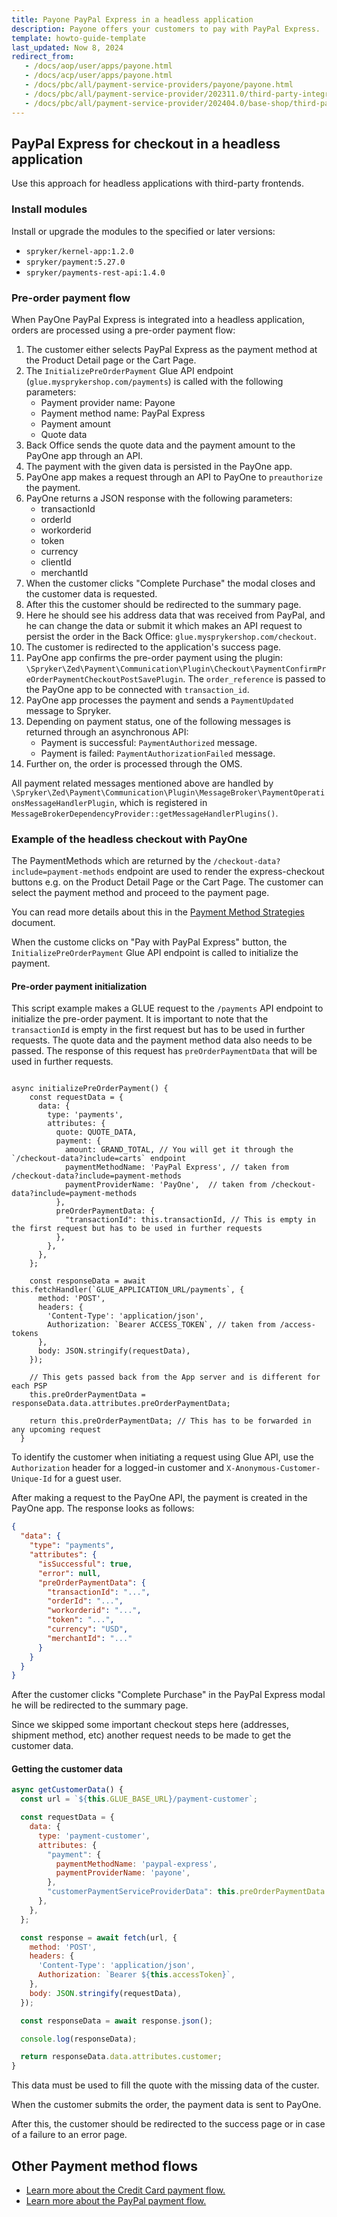 ```yaml
---
title: Payone PayPal Express in a headless application
description: Payone offers your customers to pay with PayPal Express.
template: howto-guide-template
last_updated: Now 8, 2024
redirect_from:
   - /docs/aop/user/apps/payone.html
   - /docs/acp/user/apps/payone.html
   - /docs/pbc/all/payment-service-providers/payone/payone.html
   - /docs/pbc/all/payment-service-provider/202311.0/third-party-integrations/payone/integration-in-the-back-office/payone-integration-in-the-back-office.html
   - /docs/pbc/all/payment-service-provider/202404.0/base-shop/third-party-integrations/payone/integration-in-the-back-office/payone-integration-in-the-back-office.html
---
```


## PayPal Express for checkout in a headless application

Use this approach for headless applications with third-party frontends.

### Install modules

Install or upgrade the modules to the specified or later versions:
- `spryker/kernel-app:1.2.0`
- `spryker/payment:5.27.0`
- `spryker/payments-rest-api:1.4.0`

### Pre-order payment flow

When PayOne PayPal Express is integrated into a headless application, orders are processed using a pre-order payment flow:

1. The customer either selects PayPal Express as the payment method at the Product Detail page or the Cart Page.
2. The `InitializePreOrderPayment` Glue API endpoint (`glue.mysprykershop.com/payments`) is called with the following parameters:
   * Payment provider name: Payone
   * Payment method name: PayPal Express
   * Payment amount
   * Quote data
3. Back Office sends the quote data and the payment amount to the PayOne app through an API.
4. The payment with the given data is persisted in the PayOne app.
5. PayOne app makes a request through an API to PayOne to `preauthorize` the payment.
6. PayOne returns a JSON response with the following parameters:
   * transactionId
   * orderId 
   * workorderid
   * token
   * currency
   * clientId
   * merchantId
7. When the customer clicks "Complete Purchase" the modal closes and the customer data is requested.
8. After this the customer should be redirected to the summary page.
9. Here he should see his address data that was received from PayPal, and he can change the data or submit it which makes an API request to persist the order in the Back Office: `glue.mysprykershop.com/checkout`.
10. The customer is redirected to the application's success page.
11. PayOne app confirms the pre-order payment using the plugin: `\Spryker\Zed\Payment\Communication\Plugin\Checkout\PaymentConfirmPreOrderPaymentCheckoutPostSavePlugin`.
    The `order_reference` is passed to the PayOne app to be connected with `transaction_id`.
12. PayOne app processes the payment and sends a `PaymentUpdated` message to Spryker.
13. Depending on payment status, one of the following messages is returned through an asynchronous API:
    * Payment is successful: `PaymentAuthorized` message.
    * Payment is failed: `PaymentAuthorizationFailed` message.
14. Further on, the order is processed through the OMS.

All payment related messages mentioned above are handled by `\Spryker\Zed\Payment\Communication\Plugin\MessageBroker\PaymentOperationsMessageHandlerPlugin`, which is registered in `MessageBrokerDependencyProvider::getMessageHandlerPlugins()`.


### Example of the headless checkout with PayOne

The PaymentMethods which are returned by the `/checkout-data?include=payment-methods` endpoint are used to render the express-checkout buttons e.g. on the Product Detail Page or the Cart Page. The customer can select the payment method and proceed to the payment page.

You can read more details about this in the [Payment Method Strategies](https://documentation.spryker.com/docs/pbc/all/payment-service-provider/202410.0/base-shop/payment-method-strategies.html) document.

When the custome clicks on "Pay with PayPal Express" button, the `InitializePreOrderPayment` Glue API endpoint is called to initialize the payment.

#### Pre-order payment initialization

This script example makes a GLUE request to the `/payments` API endpoint to initialize the pre-order payment. It is important to note that the `transactionId` is empty in the first request but has to be used in further requests. The quote data and the payment method data also needs to be passed. The response of this request has `preOrderPaymentData` that will be used in further requests. 

```JS

async initializePreOrderPayment() {
    const requestData = {
      data: {
        type: 'payments',
        attributes: {
          quote: QUOTE_DATA,
          payment: {
            amount: GRAND_TOTAL, // You will get it through the `/checkout-data?include=carts` endpoint
            paymentMethodName: 'PayPal Express', // taken from /checkout-data?include=payment-methods
            paymentProviderName: 'PayOne',  // taken from /checkout-data?include=payment-methods
          },
          preOrderPaymentData: {
            "transactionId": this.transactionId, // This is empty in the first request but has to be used in further requests
          },
        },
      },
    };

    const responseData = await this.fetchHandler(`GLUE_APPLICATION_URL/payments`, {
      method: 'POST',
      headers: {
        'Content-Type': 'application/json',
        Authorization: `Bearer ACCESS_TOKEN`, // taken from /access-tokens
      },
      body: JSON.stringify(requestData),
    });

    // This gets passed back from the App server and is different for each PSP
    this.preOrderPaymentData = responseData.data.attributes.preOrderPaymentData;
  
    return this.preOrderPaymentData; // This has to be forwarded in any upcoming request
  }

```

To identify the customer when initiating a request using Glue API, use the `Authorization` header for a logged-in customer and `X-Anonymous-Customer-Unique-Id` for a guest user.

After making a request to the PayOne API, the payment is created in the PayOne app. The response looks as follows:

```JSON
{
  "data": {
    "type": "payments",
    "attributes": {
      "isSuccessful": true,
      "error": null,
      "preOrderPaymentData": {
        "transactionId": "...",
        "orderId": "...",
        "workorderid": "...",
        "token": "...",
        "currency": "USD",
        "merchantId": "..."
      }
    }
  }
}
```

After the customer clicks "Complete Purchase" in the PayPal Express modal he will be redirected to the summary page. 

Since we skipped some important checkout steps here (addresses, shipment method, etc) another request needs to be made to get the customer data.

#### Getting the customer data

```JAVASCRIPT
async getCustomerData() {
  const url = `${this.GLUE_BASE_URL}/payment-customer`;

  const requestData = {
    data: {
      type: 'payment-customer',
      attributes: {
        "payment": {
          paymentMethodName: 'paypal-express',
          paymentProviderName: 'payone',
        },
        "customerPaymentServiceProviderData": this.preOrderPaymentData
      },
    },
  };

  const response = await fetch(url, {
    method: 'POST',
    headers: {
      'Content-Type': 'application/json',
      Authorization: `Bearer ${this.accessToken}`,
    },
    body: JSON.stringify(requestData),
  });

  const responseData = await response.json();

  console.log(responseData);

  return responseData.data.attributes.customer;
}
```

This data must be used to fill the quote with the missing data of the custer.

When the customer submits the order, the payment data is sent to PayOne.

After this, the customer should be redirected to the success page or in case of a failure to an error page.


## Other Payment method flows

* [Learn more about the Credit Card payment flow.](/docs/pbc/all/payment-service-provider/{{page.version}}/base-shop/third-party-integrations/payone/app-composition-platform-integration/payment-method-flows/credit-card.html)
* [Learn more about the PayPal payment flow.](/docs/pbc/all/payment-service-provider/{{page.version}}/base-shop/third-party-integrations/payone/app-composition-platform-integration/payment-method-flows/pay-pal.html)
